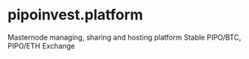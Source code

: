 # pipoinvest.platform
Masternode managing, sharing and hosting platform
Stable PIPO/BTC, PIPO/ETH Exchange

